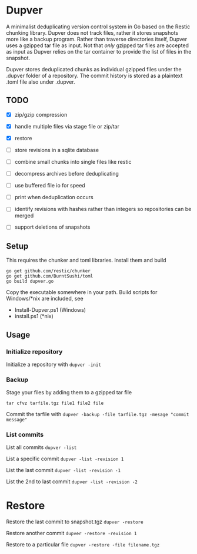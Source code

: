 # Dupver
A minimalist deduplicating version control system in Go based on 
the Restic chunking library.
Dupver does not track files, rather it stores snapshots more like
a backup program. Rather than traverse directories itself, Dupver
uses a gzipped tar file as input. Not that *only* gzipped tar files
are accepted as input as Dupver relies on the tar container to
provide the list of files in the snapshot.

Dupver stores deduplicated chunks as individual gzipped files
under the .dupver folder of a repository. The commit history
is stored as a plaintext .toml file also under .dupver.

## TODO
* [x] zip/gzip compression
* [x] handle multiple files via stage file or zip/tar
* [x] restore
* [ ] store revisions in a sqlite database
* [ ] combine small chunks into single files like restic
* [ ] decompress archives before deduplicating
* [ ] use buffered file io for speed
* [ ] print when deduplication occurs
* [ ] identify revisions with hashes rather than integers so repositories can be merged
* [ ] support deletions of snapshots


## Setup
This requires the chunker and toml libraries. Install them and build
```
go get github.com/restic/chunker
go get github.com/BurntSushi/toml
go build dupver.go
```

Copy the executable somewhere in your path. Build scripts for 
Windows/*nix are included, see

* Install-Dupver.ps1 (Windows)
* install.ps1 (*nix)

## Usage

### Initialize repository
Initialize a repository with
`dupver -init`

### Backup
Stage your files by adding them to a gzipped tar file

`tar cfvz tarfile.tgz file1 file2 file`

Commit the tarfile with
`dupver -backup -file tarfile.tgz -mesage "commit message"`

### List commits
List all commits
`dupver -list`

List a specific commit
`dupver -list -revision 1`

List the last commit
`dupver -list -revision -1`

List the 2nd to last commit
`dupver -list -revision -2`

# Restore
Restore the last commit to snapshot<n>.tgz
`dupver -restore`

Restore another commit
`dupver -restore -revision 1`

Restore to a particular file
`dupver -restore -file filename.tgz`
